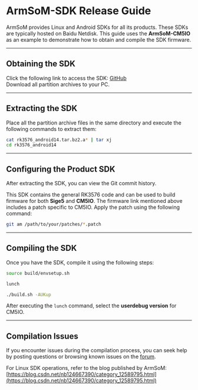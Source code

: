 # ArmSoM-SDK Release Guide  

ArmSoM provides Linux and Android SDKs for all its products. These SDKs are typically hosted on Baidu Netdisk. This guide uses the **ArmSoM-CM5IO** as an example to demonstrate how to obtain and compile the SDK firmware.  

---

## **Obtaining the SDK**  
Click the following link to access the SDK: [GitHub](https://github.com/ArmSoM/rk3576-andriod-sdk/releases/tag/rk3576_Android14RKR6)  
Download all partition archives to your PC.  

---

## **Extracting the SDK**  
Place all the partition archive files in the same directory and execute the following commands to extract them:  

```bash  
cat rk3576_android14.tar.bz2.a* | tar xj  
cd rk3576_android14  
```  

---

## **Configuring the Product SDK**  
After extracting the SDK, you can view the Git commit history.  

This SDK contains the general RK3576 code and can be used to build firmware for both **Sige5** and **CM5IO**. The firmware link mentioned above includes a patch specific to CM5IO. Apply the patch using the following command:  

```bash  
git am /path/to/your/patches/*.patch  
```  

---

## **Compiling the SDK**  
Once you have the SDK, compile it using the following steps:  

```bash  
source build/envsetup.sh  

lunch  

./build.sh -AUKup  
```  

After executing the `lunch` command, select the **userdebug version** for CM5IO.  

---

## **Compilation Issues**  
If you encounter issues during the compilation process, you can seek help by posting questions or browsing known issues on the [forum](https://forum.armsom.org/tag/sdk).  

For Linux SDK operations, refer to the blog published by ArmSoM:  
[https://blog.csdn.net/nb124667390/category_12589795.html](https://blog.csdn.net/nb124667390/category_12589795.html)  
